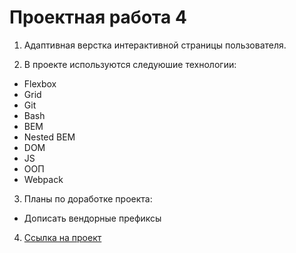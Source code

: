 # Проектная работа 4

1. Адаптивная верстка интерактивной страницы пользователя.

2. В проекте используются следуюшие технологии:

* Flexbox
* Grid
* Git
* Bash
* BEM
* Nested BEM
* DOM
* JS
* ООП
* Webpack

3. Планы по доработке проекта:

* Дописать вендорные префиксы

4. [Ссылка на проект](https://artandreeva.github.io/mesto/)
